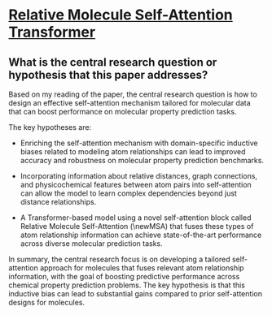 # [Relative Molecule Self-Attention Transformer](https://arxiv.org/abs/2110.05841v1)

## What is the central research question or hypothesis that this paper addresses?

 Based on my reading of the paper, the central research question is how to design an effective self-attention mechanism tailored for molecular data that can boost performance on molecular property prediction tasks. 

The key hypotheses are:

- Enriching the self-attention mechanism with domain-specific inductive biases related to modeling atom relationships can lead to improved accuracy and robustness on molecular property prediction benchmarks.

- Incorporating information about relative distances, graph connections, and physicochemical features between atom pairs into self-attention can allow the model to learn complex dependencies beyond just distance relationships.

- A Transformer-based model using a novel self-attention block called Relative Molecule Self-Attention (\newMSA) that fuses these types of atom relationship information can achieve state-of-the-art performance across diverse molecular prediction tasks.

In summary, the central research focus is on developing a tailored self-attention approach for molecules that fuses relevant atom relationship information, with the goal of boosting predictive performance across chemical property prediction problems. The key hypothesis is that this inductive bias can lead to substantial gains compared to prior self-attention designs for molecules.
